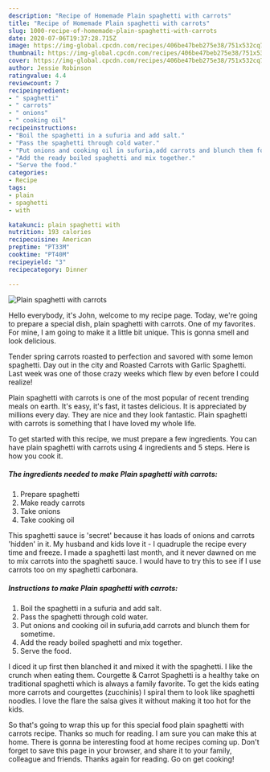 ```yaml
---
description: "Recipe of Homemade Plain spaghetti with carrots"
title: "Recipe of Homemade Plain spaghetti with carrots"
slug: 1000-recipe-of-homemade-plain-spaghetti-with-carrots
date: 2020-07-06T19:37:28.715Z
image: https://img-global.cpcdn.com/recipes/406be47beb275e38/751x532cq70/plain-spaghetti-with-carrots-recipe-main-photo.jpg
thumbnail: https://img-global.cpcdn.com/recipes/406be47beb275e38/751x532cq70/plain-spaghetti-with-carrots-recipe-main-photo.jpg
cover: https://img-global.cpcdn.com/recipes/406be47beb275e38/751x532cq70/plain-spaghetti-with-carrots-recipe-main-photo.jpg
author: Jessie Robinson
ratingvalue: 4.4
reviewcount: 7
recipeingredient:
- " spaghetti"
- " carrots"
- " onions"
- " cooking oil"
recipeinstructions:
- "Boil the spaghetti in a sufuria and add salt."
- "Pass the spaghetti through cold water."
- "Put onions and cooking oil in sufuria,add carrots and blunch them for sometime."
- "Add the ready boiled spaghetti and mix together."
- "Serve the food."
categories:
- Recipe
tags:
- plain
- spaghetti
- with

katakunci: plain spaghetti with 
nutrition: 193 calories
recipecuisine: American
preptime: "PT33M"
cooktime: "PT40M"
recipeyield: "3"
recipecategory: Dinner

---
```



![Plain spaghetti with carrots](https://img-global.cpcdn.com/recipes/406be47beb275e38/751x532cq70/plain-spaghetti-with-carrots-recipe-main-photo.jpg)

Hello everybody, it's John, welcome to my recipe page. Today, we're going to prepare a special dish, plain spaghetti with carrots. One of my favorites. For mine, I am going to make it a little bit unique. This is gonna smell and look delicious.

Tender spring carrots roasted to perfection and savored with some lemon spaghetti. Day out in the city and Roasted Carrots with Garlic Spaghetti. Last week was one of those crazy weeks which flew by even before I could realize!

Plain spaghetti with carrots is one of the most popular of recent trending meals on earth. It's easy, it's fast, it tastes delicious. It is appreciated by millions every day. They are nice and they look fantastic. Plain spaghetti with carrots is something that I have loved my whole life.


To get started with this recipe, we must prepare a few ingredients. You can have plain spaghetti with carrots using 4 ingredients and 5 steps. Here is how you cook it.

<!--inarticleads1-->

##### The ingredients needed to make Plain spaghetti with carrots:

1. Prepare  spaghetti
1. Make ready  carrots
1. Take  onions
1. Take  cooking oil


This spaghetti sauce is &#39;secret&#39; because it has loads of onions and carrots &#39;hidden&#39; in it. My husband and kids love it - I quadruple the recipe every time and freeze. I made a spaghetti last month, and it never dawned on me to mix carrots into the spaghetti sauce. I would have to try this to see if I use carrots too on my spaghetti carbonara. 

<!--inarticleads2-->

##### Instructions to make Plain spaghetti with carrots:

1. Boil the spaghetti in a sufuria and add salt.
1. Pass the spaghetti through cold water.
1. Put onions and cooking oil in sufuria,add carrots and blunch them for sometime.
1. Add the ready boiled spaghetti and mix together.
1. Serve the food.


I diced it up first then blanched it and mixed it with the spaghetti. I like the crunch when eating them. Courgette &amp; Carrot Spaghetti is a healthy take on traditional spaghetti which is always a family favorite. To get the kids eating more carrots and courgettes (zucchinis) I spiral them to look like spaghetti noodles. I love the flare the salsa gives it without making it too hot for the kids. 

So that's going to wrap this up for this special food plain spaghetti with carrots recipe. Thanks so much for reading. I am sure you can make this at home. There is gonna be interesting food at home recipes coming up. Don't forget to save this page in your browser, and share it to your family, colleague and friends. Thanks again for reading. Go on get cooking!
